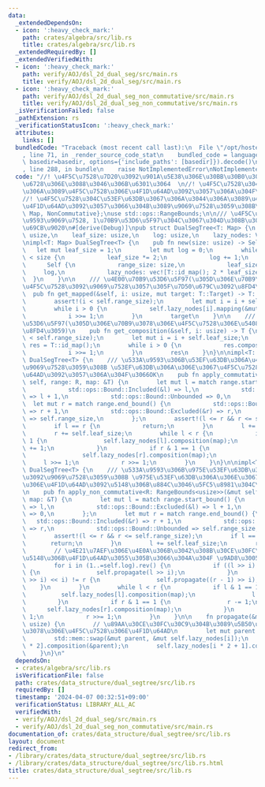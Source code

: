 ```yaml
---
data:
  _extendedDependsOn:
  - icon: ':heavy_check_mark:'
    path: crates/algebra/src/lib.rs
    title: crates/algebra/src/lib.rs
  _extendedRequiredBy: []
  _extendedVerifiedWith:
  - icon: ':heavy_check_mark:'
    path: verify/AOJ/dsl_2d_dual_seg/src/main.rs
    title: verify/AOJ/dsl_2d_dual_seg/src/main.rs
  - icon: ':heavy_check_mark:'
    path: verify/AOJ/dsl_2d_dual_seg_non_commutative/src/main.rs
    title: verify/AOJ/dsl_2d_dual_seg_non_commutative/src/main.rs
  _isVerificationFailed: false
  _pathExtension: rs
  _verificationStatusIcon: ':heavy_check_mark:'
  attributes:
    links: []
  bundledCode: "Traceback (most recent call last):\n  File \"/opt/hostedtoolcache/Python/3.10.14/x64/lib/python3.10/site-packages/onlinejudge_verify/documentation/build.py\"\
    , line 71, in _render_source_code_stat\n    bundled_code = language.bundle(stat.path,\
    \ basedir=basedir, options={'include_paths': [basedir]}).decode()\n  File \"/opt/hostedtoolcache/Python/3.10.14/x64/lib/python3.10/site-packages/onlinejudge_verify/languages/rust.py\"\
    , line 288, in bundle\n    raise NotImplementedError\nNotImplementedError\n"
  code: "//! \u4F5C\u7528\u7D20\u3092\u901A\u5E38\u306E\u30BB\u30B0\u30E1\u30F3\u30C8\
    \u6728\u306E\u3088\u3046\u306B\u6301\u3064  \n//! \u4F5C\u7528\u304C\u53EF\u63DB\
    \u306A\u3089\u4F5C\u7528\u306E\u4F1D\u64AD\u3092\u3057\u306A\u304F\u3066OK  \n\
    //! \u4F5C\u7528\u304C\u53EF\u63DB\u3067\u306A\u3044\u306A\u3089\u4F5C\u7528\u306E\
    \u4F1D\u64AD\u3092\u3057\u3066\u304B\u3089\u9069\u7528\u3059\u308B\n\nuse algebra::{Commutative,\
    \ Map, NonCommutative};\nuse std::ops::RangeBounds;\n\n/// \u4F5C\u7528\u3092\u533A\
    \u9593\u9069\u7528, 1\u70B9\u53D6\u5F97\u304C\u3067\u304D\u308B\u30C7\u30FC\u30BF\
    \u69CB\u9020\n#[derive(Debug)]\npub struct DualSegTree<T: Map> {\n    range_size:\
    \ usize,\n    leaf_size: usize,\n    log: usize,\n    lazy_nodes: Vec<T>,\n}\n\
    \nimpl<T: Map> DualSegTree<T> {\n    pub fn new(size: usize) -> Self {\n     \
    \   let mut leaf_size = 1;\n        let mut log = 0;\n        while leaf_size\
    \ < size {\n            leaf_size *= 2;\n            log += 1;\n        }\n  \
    \      Self {\n            range_size: size,\n            leaf_size,\n       \
    \     log,\n            lazy_nodes: vec![T::id_map(); 2 * leaf_size],\n      \
    \  }\n    }\n\n    /// \u4E00\u70B9\u53D6\u5F97(\u305D\u306E\u70B9\u3078\u306E\
    \u4F5C\u7528\u3092\u9069\u7528\u3057\u305F\u7D50\u679C\u3092\u8FD4\u3059)\n  \
    \  pub fn get_mapped(&self, i: usize, mut target: T::Target) -> T::Target {\n\
    \        assert!(i < self.range_size);\n        let mut i = i + self.leaf_size;\n\
    \        while i > 0 {\n            self.lazy_nodes[i].mapping(&mut target);\n\
    \            i >>= 1;\n        }\n        target\n    }\n\n    /// \u4E00\u70B9\
    \u53D6\u5F97(\u305D\u306E\u70B9\u3078\u306E\u4F5C\u7528\u306E\u5408\u6210\u3092\
    \u8FD4\u3059)\n    pub fn get_composition(&self, i: usize) -> T {\n        assert!(i\
    \ < self.range_size);\n        let mut i = i + self.leaf_size;\n        let mut\
    \ res = T::id_map();\n        while i > 0 {\n            res.composition(&self.lazy_nodes[i]);\n\
    \            i >>= 1;\n        }\n        res\n    }\n}\n\nimpl<T: Map + Commutative>\
    \ DualSegTree<T> {\n    /// \u533A\u9593\u306B\u53EF\u63DB\u306A\u4F5C\u7528\u3092\
    \u9069\u7528\u3059\u308B \u53EF\u63DB\u306A\u306E\u3067\u4F5C\u7528\u306E\u4F1D\
    \u64AD\u3092\u3057\u306A\u304F\u3066OK\n    pub fn apply_commutative<R: RangeBounds<usize>>(&mut\
    \ self, range: R, map: &T) {\n        let mut l = match range.start_bound() {\n\
    \            std::ops::Bound::Included(&l) => l,\n            std::ops::Bound::Excluded(&l)\
    \ => l + 1,\n            std::ops::Bound::Unbounded => 0,\n        };\n      \
    \  let mut r = match range.end_bound() {\n            std::ops::Bound::Included(&r)\
    \ => r + 1,\n            std::ops::Bound::Excluded(&r) => r,\n            std::ops::Bound::Unbounded\
    \ => self.range_size,\n        };\n        assert!(l <= r && r <= self.range_size);\n\
    \        if l == r {\n            return;\n        }\n        l += self.leaf_size;\n\
    \        r += self.leaf_size;\n        while l < r {\n            if l & 1 ==\
    \ 1 {\n                self.lazy_nodes[l].composition(map);\n                l\
    \ += 1;\n            }\n            if r & 1 == 1 {\n                r -= 1;\n\
    \                self.lazy_nodes[r].composition(map);\n            }\n       \
    \     l >>= 1;\n            r >>= 1;\n        }\n    }\n}\n\nimpl<T: Map + NonCommutative>\
    \ DualSegTree<T> {\n    /// \u533A\u9593\u306B\u975E\u53EF\u63DB\u306A\u4F5C\u7528\
    \u3092\u9069\u7528\u3059\u308B \u975E\u53EF\u63DB\u306A\u306E\u3067\u4F5C\u7528\
    \u306E\u4F1D\u64AD\u3092\u5148\u306B\u884C\u3046\u5FC5\u8981\u304C\u3042\u308B\
    \n    pub fn apply_non_commutative<R: RangeBounds<usize>>(&mut self, range: R,\
    \ map: &T) {\n        let mut l = match range.start_bound() {\n            std::ops::Bound::Included(&l)\
    \ => l,\n            std::ops::Bound::Excluded(&l) => l + 1,\n            std::ops::Bound::Unbounded\
    \ => 0,\n        };\n        let mut r = match range.end_bound() {\n         \
    \   std::ops::Bound::Included(&r) => r + 1,\n            std::ops::Bound::Excluded(&r)\
    \ => r,\n            std::ops::Bound::Unbounded => self.range_size,\n        };\n\
    \        assert!(l <= r && r <= self.range_size);\n        if l == r {\n     \
    \       return;\n        }\n        l += self.leaf_size;\n        r += self.leaf_size;\n\
    \        // \u4E21\u7AEF\u306E\u4E0A\u306B\u3042\u308B\u30CE\u30FC\u30C9\u3092\
    \u5148\u306B\u4F1D\u64AD\u3055\u305B\u3066\u304A\u304F \u9AD8\u30052log\u56DE\n\
    \        for i in (1..=self.log).rev() {\n            if ((l >> i) << i) != l\
    \ {\n                self.propagate(l >> i);\n            }\n            if ((r\
    \ >> i) << i) != r {\n                self.propagate((r - 1) >> i);\n        \
    \    }\n        }\n        while l < r {\n            if l & 1 == 1 {\n      \
    \          self.lazy_nodes[l].composition(map);\n                l += 1;\n   \
    \         }\n            if r & 1 == 1 {\n                r -= 1;\n          \
    \      self.lazy_nodes[r].composition(map);\n            }\n            l >>=\
    \ 1;\n            r >>= 1;\n        }\n    }\n\n    fn propagate(&mut self, i:\
    \ usize) {\n        // \u89AA\u30CE\u30FC\u30C9\u304B\u3089\u5B50\u30CE\u30FC\u30C9\
    \u3078\u306E\u4F5C\u7528\u306E\u4F1D\u64AD\n        let mut parent = T::id_map();\n\
    \        std::mem::swap(&mut parent, &mut self.lazy_nodes[i]);\n        self.lazy_nodes[i\
    \ * 2].composition(&parent);\n        self.lazy_nodes[i * 2 + 1].composition(&parent);\n\
    \    }\n}\n"
  dependsOn:
  - crates/algebra/src/lib.rs
  isVerificationFile: false
  path: crates/data_structure/dual_segtree/src/lib.rs
  requiredBy: []
  timestamp: '2024-04-07 00:32:51+09:00'
  verificationStatus: LIBRARY_ALL_AC
  verifiedWith:
  - verify/AOJ/dsl_2d_dual_seg/src/main.rs
  - verify/AOJ/dsl_2d_dual_seg_non_commutative/src/main.rs
documentation_of: crates/data_structure/dual_segtree/src/lib.rs
layout: document
redirect_from:
- /library/crates/data_structure/dual_segtree/src/lib.rs
- /library/crates/data_structure/dual_segtree/src/lib.rs.html
title: crates/data_structure/dual_segtree/src/lib.rs
---
```

